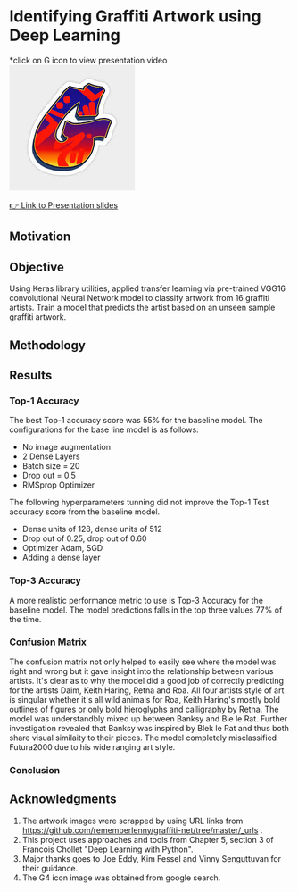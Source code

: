 # Identifying Graffiti Artwork using Deep Learning

*click on G icon to view presentation video [![Mock up app icon](/images/G4.jpeg)](https://youtu.be/txwfqmuV4MQ)

[👉 Link to Presentation slides](https://docs.google.com/presentation/d/1pV53Yb_4DMiDk8K0tzbnd-Cba619UyFFFWyFevzH5O4/edit?usp=sharing)

## Motivation


## Objective
Using Keras library utilities, applied transfer learning via pre-trained VGG16 convolutional Neural Network model to classify artwork from 16 graffiti artists.
Train a model that predicts the artist based on an unseen sample graffiti artwork.

## Methodology



## Results
### Top-1 Accuracy
The best Top-1 accuracy score was 55% for the baseline model. The configurations for the base line model is as follows: 
- No image augmentation
- 2 Dense Layers
- Batch size = 20
- Drop out = 0.5
- RMSprop Optimizer

The following hyperparameters tunning did not improve the Top-1 Test accuracy score from the baseline model.
- Dense units of 128, dense units of 512
- Drop out of 0.25, drop out of 0.60
- Optimizer Adam, SGD
- Adding a dense layer

### Top-3 Accuracy
A more realistic performance metric to use is Top-3 Accuracy for the baseline model. The model predictions falls in the top three values 77% of the time.

### Confusion Matrix
The confusion matrix not only helped to easily see where the model was right and wrong but it gave insight into the relationship between various artists. It's clear as to why the model did a good job of correctly predicting for the artists Daim, Keith Haring, Retna and Roa. All four artists style of art is singular whether it's all wild animals for Roa, Keith Haring's mostly bold outlines of figures or only bold hieroglyphs and calligraphy by Retna. The model was understandbly mixed up between Banksy and Ble le Rat. Further investigation revealed that Banksy was inspired by Blek le Rat and thus both share visual similaity to their pieces. The model completely misclassified Futura2000 due to his wide ranging art style.  


### Conclusion


## Acknowledgments

1. The artwork images were scrapped by using URL links from https://github.com/rememberlenny/graffiti-net/tree/master/_urls .
2. This project uses approaches and tools from Chapter 5, section 3 of Francois Chollet "Deep Learning with Python".
3. Major thanks goes to Joe Eddy, Kim Fessel and Vinny Senguttuvan for their guidance.
4. The G4 icon image was obtained from google search.




